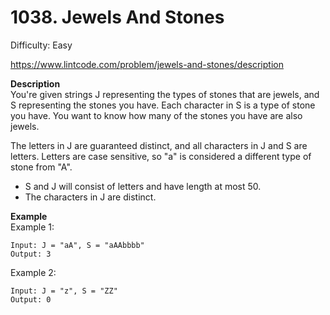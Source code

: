 # 1038. Jewels And Stones

Difficulty: Easy

https://www.lintcode.com/problem/jewels-and-stones/description

**Description**  
You're given strings J representing the types of stones that are jewels, and S representing the stones you have. Each character in S is a type of stone you have. You want to know how many of the stones you have are also jewels.

The letters in J are guaranteed distinct, and all characters in J and S are letters. Letters are case sensitive, so "a" is considered a different type of stone from "A".

* S and J will consist of letters and have length at most 50.
* The characters in J are distinct.

**Example**  
Example 1:
```
Input: J = "aA", S = "aAAbbbb"
Output: 3
```
Example 2:
```
Input: J = "z", S = "ZZ"
Output: 0
```
